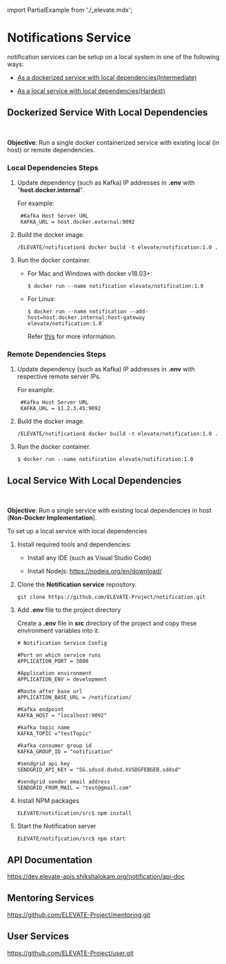 import PartialExample from './_elevate.mdx';

# Notifications Service

<PartialExample elevate /> notification services can be setup on a local system in one of the following ways:

 - [As a dockerized service with local dependencies(Intermediate)](#dockdep)

 - [As a local service with local dependencies(Hardest)](#localdep)

## Dockerized Service With Local Dependencies
<a name="dockdep">&nbsp;</a>

**Objective**: Run a single docker containerized service with existing local (in host) or remote dependencies.

### Local Dependencies Steps


1. Update dependency (such as Kafka) IP addresses in **.env** with "**host.docker.internal**".

    For example:

    ```
     #Kafka Host Server URL
     KAFKA_URL = host.docker.external:9092
    ```

2. Build the docker image.
    ```
    /ELEVATE/notification$ docker build -t elevate/notification:1.0 .
    ```
3. Run the docker container.

    - For Mac and Windows with docker v18.03+:

        ```
        $ docker run --name notification elevate/notification:1.0
        ```

    - For Linux:
        ```
        $ docker run --name notification --add-host=host.docker.internal:host-gateway elevate/notification:1.0`
        ```
        Refer [this](https://stackoverflow.com/a/24326540) for more information.

### Remote Dependencies Steps

1. Update dependency (such as Kafka) IP addresses in **.env** with respective remote server IPs.

    For example:

    ```
     #Kafka Host Server URL
     KAFKA_URL = 11.2.3.45:9092
    ```

2. Build the docker image.
    ```
    /ELEVATE/notification$ docker build -t elevate/notification:1.0 .
    ```
3. Run the docker container.

    ```
    $ docker run --name notification elevate/notification:1.0
    ```

## Local Service With Local Dependencies
<a name="dockdep">&nbsp;</a>

**Objective**: Run a single service with existing local dependencies in host (**Non-Docker Implementation**).

To set up a local service with local dependencies

1. Install required tools and dependencies:

    - Install any IDE (such as Visual Studio Code)

    - Install Nodejs: https://nodejs.org/en/download/

2. Clone the **Notification service** repository.

    ```
    git clone https://github.com/ELEVATE-Project/notification.git
    ```

3. Add **.env** file to the project directory

    Create a **.env** file in **src** directory of the project and copy these environment variables into it.

    ```
    # Notification Service Config

    #Port on which service runs
    APPLICATION_PORT = 3000

    #Application environment
    APPLICATION_ENV = development

    #Route after base url
    APPLICATION_BASE_URL = /notification/

    #Kafka endpoint
    KAFKA_HOST = "localhost:9092"

    #kafka topic name
    KAFKA_TOPIC ="testTopic"

    #kafka consumer group id
    KAFKA_GROUP_ID = "notification"

    #sendgrid api key
    SENDGRID_API_KEY = "SG.sdssd.dsdsd.XVSDGFEBGEB.sddsd"

    #sendgrid sender email address
    SENDGRID_FROM_MAIL = "test@gmail.com"

    ```

4. Install NPM packages

    ```
    ELEVATE/notification/src$ npm install
    ```

5. Start the Notification server

    ```
    ELEVATE/notification/src$ npm start
    ```

## API Documentation 

https://dev.elevate-apis.shikshalokam.org/notification/api-doc

## Mentoring Services

https://github.com/ELEVATE-Project/mentoring.git

## User Services

https://github.com/ELEVATE-Project/user.git